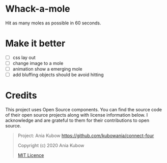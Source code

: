 # Whack-a-mole 
Hit as many moles as possible in 60 seconds.

# Make it better

 - [ ] css lay out
 - [ ] change image to a mole
 - [ ] animation show a emerging mole
 - [ ] add bluffing objects should be avoid hitting

# Credits
This project uses Open Source components. You can find the source code of their open source projects along with license information below.  I acknowledge and are grateful to them for their contributions to open source.

> Project: Ania Kubow https://github.com/kubowania/connect-four
>
> Copyright (c) 2020 Ania Kubow
>
> [MIT Licence](https://opensource.org/licenses/MIT)
